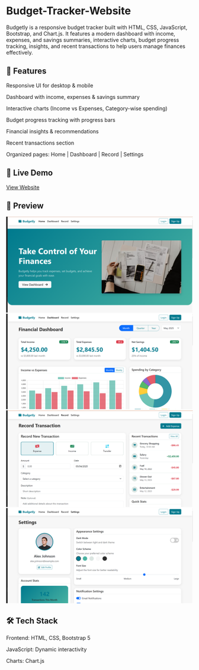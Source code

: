 # Budget-Tracker-Website
Budgetly is a responsive budget tracker built with HTML, CSS, JavaScript, Bootstrap, and Chart.js. It features a modern dashboard with income, expenses, and savings summaries, interactive charts, budget progress tracking, insights, and recent transactions to help users manage finances effectively.

## 🚀 Features

Responsive UI for desktop & mobile

Dashboard with income, expenses & savings summary

Interactive charts (Income vs Expenses, Category-wise spending)

Budget progress tracking with progress bars

Financial insights & recommendations

Recent transactions section

Organized pages: Home | Dashboard | Record | Settings

## 🔗 Live Demo
[View Website](https://nayab-naeem.github.io/Budget-Tracker-Website/)


## 📸 Preview

![Home Page](assets/Home1.png)
![Dashboard Page](assets/Dashboard1.png)
![Record Page](assets/Record1.png)
![Settings Page](assets/Setting1.png)





## 🛠️ Tech Stack

Frontend: HTML, CSS, Bootstrap 5

JavaScript: Dynamic interactivity

Charts: Chart.js
